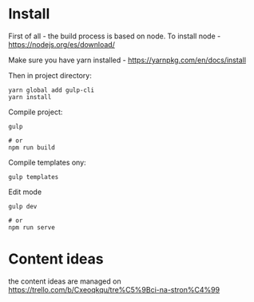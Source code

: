 # Install

First of all - the build process is based on node. To install node -
https://nodejs.org/es/download/

Make sure you have yarn installed - https://yarnpkg.com/en/docs/install

Then in project directory:
```
yarn global add gulp-cli
yarn install
```

Compile project:
```
gulp

# or
npm run build
```

Compile templates ony:
```
gulp templates
```

Edit mode
```
gulp dev

# or
npm run serve
```

# Content ideas

the content ideas are managed on https://trello.com/b/Cxeoqkqu/tre%C5%9Bci-na-stron%C4%99
